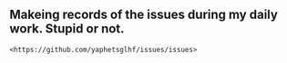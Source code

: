 ## Makeing records of the issues during my daily work. Stupid or not.
```
<https://github.com/yaphetsglhf/issues/issues>
```